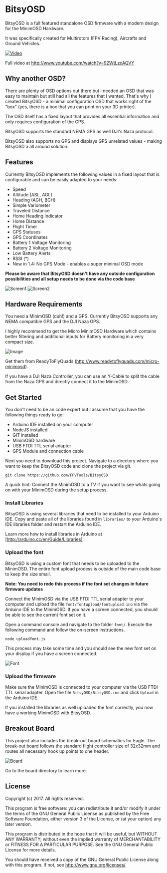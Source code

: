 BitsyOSD
=======

BitsyOSD is a full featured standalone OSD firmware with a modern design for the MinimOSD Hardware. 

It was specifically created for Multirotors (FPV Racing), Aircrafts and Ground Vehicles.

[![Video](https://github.com/FPVTools/BitsyOSD/blob/master/docs/bitsyosd-animation.gif)](http://www.youtube.com/watch?v=92WtLzoAQVY)

Full video at 
http://www.youtube.com/watch?v=92WtLzoAQVY


## Why another OSD?

There are plenty of OSD options out there but I needed an OSD that was easy to maintain but still had all the features that I wanted. That's why I created BitsyOSD - a minimal configuration OSD that works right of the "box" (yes, there is a box that you can print on your 3D printer).

The OSD itself has a fixed layout that provides all essential information and only requires configuration of the GPS. 

BitsyOSD supports the standard NEMA GPS as well DJI's Naza protocol.

BitsyOSD also supports no GPS and displays GPS unrelated values - making BitsyOSD a all around solution.


## Features

Currently BitsyOSD implements the following values in a fixed layout that is configurable and can be easily adapted to your needs:

* Speed 
* Altitude (ASL, AGL)
* Heading (AGH, BGH)
* Simple Variometer
* Traveled Distance
* Home Heading Indicator 
* Home Distance
* Flight Timer
* GPS Statuses
* GPS Coordinates
* Battery 1 Voltage Monitoring
* Battery 2 Voltage Monitoring
* Low Battery Alerts
* RSSI (*)
* New in 1.4: No GPS Mode - enables a super minimal OSD mode

**Please be aware that BitsyOSD doesn't have any outside configuration possibilities and all setup needs to be done via the code base**

![Screen1](https://github.com/FPVTools/BitsyOSD/blob/master/docs/00123333.jpg)
![Screen2](https://github.com/FPVTools/BitsyOSD/blob/master/docs/bitsyosd-main-screen.png)


## Hardware Requirements

You need a MinimOSD (duh!) and a GPS. Currently BitsyOSD supports any NEMA compatible GPS and the DJI Naza GPS.

I highly recommend to get the Micro MinimOSD Hardware which contains better filtering and additional inputs for Battery monitoring in a very compact size.

![Image](http://static.rcgroups.net/forums/attachments/1/4/2/1/t7471848-198-thumb-1-15-2015_6-43-50_am.jpg?d=1421342036)

Get them from ReadyToFlyQuads (http://www.readytoflyquads.com/micro-minimosd).

If you have a DJI Naza Controller, you can use an Y-Cable to split the cable from the Naza GPS and directly connect it to the MinimOSD.


## Get Started

You don't need to be an code expert but I assume that you have the following things ready to go:

* Arduino IDE installed on your computer
* NodeJS installed
* GIT installed
* MinimOSD hardware
* USB FTDI TTL serial adapter
* GPS Module and connection cable

Next you need to download this project. Navigate to a directory where you want to keep the BitsyOSD code and clone the project via git.

```shell
git clone https://github.com/FPVTools/BitsyOSD
````

A quick hint: Connect the MinimOSD to a TV if you want to see whats going on with your MinimOSD during the setup process.


### Install Libraries

BitsyOSD is using several libraries that need to be installed to your Arduino IDE. Copy and paste all of the libraries found in ```libraries/``` to your Arduino's IDE libraries folder and restart the Arduino IDE. 

Learn more how to install libraries in Arduino at [http://arduino.cc/en/Guide/Libraries]


### Upload the font

BitsyOSD is using a custom font that needs to be uploaded to the MinimOSD. The entire font upload process is outside of the main code base to keep the size small. 

**Note: You need to redo this process if the font set changes in future firmware updates**

Connect the MinimOSD via the USB FTDI TTL serial adapter to your computer and upload the file ```font/fontupload/fontupload.ino``` via the Arduino IDE to the MinimOSD. If you have a screen connected, you should be able to see the current font set on it.

Open a command console and navigate to the folder ```font/```. Execute the following command and follow the on-screen instructions.

```shell
node uploadfont.js
```

This process may take some time and you should see the new font set on your display if you have a screen connected.

![Font](https://github.com/FPVTools/BitsyOSD/blob/master/docs/bitsyosd-font-upload.jpg)

### Upload the firmware

Make sure the MinimOSD is connected to your computer via the USB FTDI TTL serial adapter. Open the file ```BitsyOSD/BitsyOSD.ino``` and click ```Upload``` in the Arduino IDE.

If you installed the libraries as well uploaded the font correctly, you now have a working MinimOSD with BitsyOSD. 

## Breakout Board

This project also includes the break-out board schematics for Eagle. The break-out board follows the standard flight controller size of 32x32mm and routes all necessary hook up points to one header.

![Board](https://github.com/FPVTools/BitsyOSD/blob/master/docs/bitsyosd-pcb-board)

Go to the board directory to learn more.

## License

Copyright (c) 2017.  All rights reserved.

This program is free software: you can redistribute it and/or modify
it under the terms of the GNU General Public License as published by
the Free Software Foundation, either version 3 of the License, or
(at your option) any later version.

This program is distributed in the hope that it will be useful,
but WITHOUT ANY WARRANTY; without even the implied warranty of
MERCHANTABILITY or FITNESS FOR A PARTICULAR PURPOSE. See the
GNU General Public License for more details.

You should have received a copy of the GNU General Public License
along with this program. If not, see <http://www.gnu.org/licenses/>
